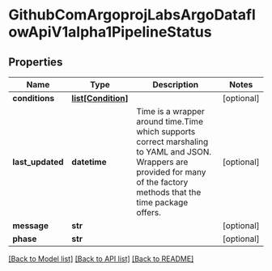# GithubComArgoprojLabsArgoDataflowApiV1alpha1PipelineStatus

## Properties
Name | Type | Description | Notes
------------ | ------------- | ------------- | -------------
**conditions** | [**list[Condition]**](Condition.md) |  | [optional] 
**last_updated** | **datetime** | Time is a wrapper around time.Time which supports correct marshaling to YAML and JSON.  Wrappers are provided for many of the factory methods that the time package offers. | [optional] 
**message** | **str** |  | [optional] 
**phase** | **str** |  | [optional] 

[[Back to Model list]](../README.md#documentation-for-models) [[Back to API list]](../README.md#documentation-for-api-endpoints) [[Back to README]](../README.md)


